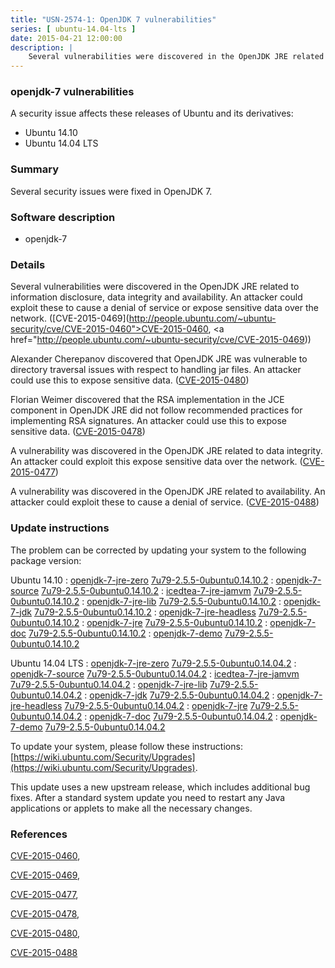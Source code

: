 ```yaml
---
title: "USN-2574-1: OpenJDK 7 vulnerabilities"
series: [ ubuntu-14.04-lts ]
date: 2015-04-21 12:00:00
description: |
    Several vulnerabilities were discovered in the OpenJDK JRE related to information disclosure, data integrity and availability. An attacker could exploit these to cause a denial of service or expose sensitive data over the network. ([CVE-2015-0469](http://people.ubuntu.com/~ubuntu-security/cve/CVE-2015-0460">CVE-2015-0460</a>, <a href="http://people.ubuntu.com/~ubuntu-security/cve/CVE-2015-0469))
--- 
```

 
### openjdk-7 vulnerabilities

A security issue affects these releases of Ubuntu and its derivatives:

* Ubuntu 14.10
* Ubuntu 14.04 LTS

### Summary

Several security issues were fixed in OpenJDK 7. 

### Software description

* openjdk-7 

### Details

Several vulnerabilities were discovered in the OpenJDK JRE related to information disclosure, data integrity and availability. An attacker could exploit these to cause a denial of service or expose sensitive data over the network. ([CVE-2015-0469](http://people.ubuntu.com/~ubuntu-security/cve/CVE-2015-0460">CVE-2015-0460</a>, <a href="http://people.ubuntu.com/~ubuntu-security/cve/CVE-2015-0469))

Alexander Cherepanov discovered that OpenJDK JRE was vulnerable to directory traversal issues with respect to handling jar files. An attacker could use this to expose sensitive data. ([CVE-2015-0480](http://people.ubuntu.com/~ubuntu-security/cve/CVE-2015-0480))

Florian Weimer discovered that the RSA implementation in the JCE component in OpenJDK JRE did not follow recommended practices for implementing RSA signatures. An attacker could use this to expose sensitive data. ([CVE-2015-0478](http://people.ubuntu.com/~ubuntu-security/cve/CVE-2015-0478))

A vulnerability was discovered in the OpenJDK JRE related to data integrity. An attacker could exploit this expose sensitive data over the network. ([CVE-2015-0477](http://people.ubuntu.com/~ubuntu-security/cve/CVE-2015-0477))

A vulnerability was discovered in the OpenJDK JRE related to availability. An attacker could exploit these to cause a denial of service. ([CVE-2015-0488](http://people.ubuntu.com/~ubuntu-security/cve/CVE-2015-0488)) 

### Update instructions

The problem can be corrected by updating your system to the following package version:

Ubuntu 14.10
 : [openjdk-7-jre-zero](https://launchpad.net/ubuntu/+source/openjdk-7) <span> [7u79-2.5.5-0ubuntu0.14.10.2](https://launchpad.net/ubuntu/+source/openjdk-7/7u79-2.5.5-0ubuntu0.14.10.2) </span> 
 : [openjdk-7-source](https://launchpad.net/ubuntu/+source/openjdk-7) <span> [7u79-2.5.5-0ubuntu0.14.10.2](https://launchpad.net/ubuntu/+source/openjdk-7/7u79-2.5.5-0ubuntu0.14.10.2) </span> 
 : [icedtea-7-jre-jamvm](https://launchpad.net/ubuntu/+source/openjdk-7) <span> [7u79-2.5.5-0ubuntu0.14.10.2](https://launchpad.net/ubuntu/+source/openjdk-7/7u79-2.5.5-0ubuntu0.14.10.2) </span> 
 : [openjdk-7-jre-lib](https://launchpad.net/ubuntu/+source/openjdk-7) <span> [7u79-2.5.5-0ubuntu0.14.10.2](https://launchpad.net/ubuntu/+source/openjdk-7/7u79-2.5.5-0ubuntu0.14.10.2) </span> 
 : [openjdk-7-jdk](https://launchpad.net/ubuntu/+source/openjdk-7) <span> [7u79-2.5.5-0ubuntu0.14.10.2](https://launchpad.net/ubuntu/+source/openjdk-7/7u79-2.5.5-0ubuntu0.14.10.2) </span> 
 : [openjdk-7-jre-headless](https://launchpad.net/ubuntu/+source/openjdk-7) <span> [7u79-2.5.5-0ubuntu0.14.10.2](https://launchpad.net/ubuntu/+source/openjdk-7/7u79-2.5.5-0ubuntu0.14.10.2) </span> 
 : [openjdk-7-jre](https://launchpad.net/ubuntu/+source/openjdk-7) <span> [7u79-2.5.5-0ubuntu0.14.10.2](https://launchpad.net/ubuntu/+source/openjdk-7/7u79-2.5.5-0ubuntu0.14.10.2) </span> 
 : [openjdk-7-doc](https://launchpad.net/ubuntu/+source/openjdk-7) <span> [7u79-2.5.5-0ubuntu0.14.10.2](https://launchpad.net/ubuntu/+source/openjdk-7/7u79-2.5.5-0ubuntu0.14.10.2) </span> 
 : [openjdk-7-demo](https://launchpad.net/ubuntu/+source/openjdk-7) <span> [7u79-2.5.5-0ubuntu0.14.10.2](https://launchpad.net/ubuntu/+source/openjdk-7/7u79-2.5.5-0ubuntu0.14.10.2) </span> 

Ubuntu 14.04 LTS
 : [openjdk-7-jre-zero](https://launchpad.net/ubuntu/+source/openjdk-7) <span> [7u79-2.5.5-0ubuntu0.14.04.2](https://launchpad.net/ubuntu/+source/openjdk-7/7u79-2.5.5-0ubuntu0.14.04.2) </span> 
 : [openjdk-7-source](https://launchpad.net/ubuntu/+source/openjdk-7) <span> [7u79-2.5.5-0ubuntu0.14.04.2](https://launchpad.net/ubuntu/+source/openjdk-7/7u79-2.5.5-0ubuntu0.14.04.2) </span> 
 : [icedtea-7-jre-jamvm](https://launchpad.net/ubuntu/+source/openjdk-7) <span> [7u79-2.5.5-0ubuntu0.14.04.2](https://launchpad.net/ubuntu/+source/openjdk-7/7u79-2.5.5-0ubuntu0.14.04.2) </span> 
 : [openjdk-7-jre-lib](https://launchpad.net/ubuntu/+source/openjdk-7) <span> [7u79-2.5.5-0ubuntu0.14.04.2](https://launchpad.net/ubuntu/+source/openjdk-7/7u79-2.5.5-0ubuntu0.14.04.2) </span> 
 : [openjdk-7-jdk](https://launchpad.net/ubuntu/+source/openjdk-7) <span> [7u79-2.5.5-0ubuntu0.14.04.2](https://launchpad.net/ubuntu/+source/openjdk-7/7u79-2.5.5-0ubuntu0.14.04.2) </span> 
 : [openjdk-7-jre-headless](https://launchpad.net/ubuntu/+source/openjdk-7) <span> [7u79-2.5.5-0ubuntu0.14.04.2](https://launchpad.net/ubuntu/+source/openjdk-7/7u79-2.5.5-0ubuntu0.14.04.2) </span> 
 : [openjdk-7-jre](https://launchpad.net/ubuntu/+source/openjdk-7) <span> [7u79-2.5.5-0ubuntu0.14.04.2](https://launchpad.net/ubuntu/+source/openjdk-7/7u79-2.5.5-0ubuntu0.14.04.2) </span> 
 : [openjdk-7-doc](https://launchpad.net/ubuntu/+source/openjdk-7) <span> [7u79-2.5.5-0ubuntu0.14.04.2](https://launchpad.net/ubuntu/+source/openjdk-7/7u79-2.5.5-0ubuntu0.14.04.2) </span> 
 : [openjdk-7-demo](https://launchpad.net/ubuntu/+source/openjdk-7) <span> [7u79-2.5.5-0ubuntu0.14.04.2](https://launchpad.net/ubuntu/+source/openjdk-7/7u79-2.5.5-0ubuntu0.14.04.2) </span> 

To update your system, please follow these instructions: [https://wiki.ubuntu.com/Security/Upgrades](https://wiki.ubuntu.com/Security/Upgrades).

This update uses a new upstream release, which includes additional bug fixes. After a standard system update you need to restart any Java applications or applets to make all the necessary changes. 

### References

 [CVE-2015-0460](http://people.ubuntu.com/~ubuntu-security/cve/CVE-2015-0460), 

 [CVE-2015-0469](http://people.ubuntu.com/~ubuntu-security/cve/CVE-2015-0469), 

 [CVE-2015-0477](http://people.ubuntu.com/~ubuntu-security/cve/CVE-2015-0477), 

 [CVE-2015-0478](http://people.ubuntu.com/~ubuntu-security/cve/CVE-2015-0478), 

 [CVE-2015-0480](http://people.ubuntu.com/~ubuntu-security/cve/CVE-2015-0480), 

 [CVE-2015-0488](http://people.ubuntu.com/~ubuntu-security/cve/CVE-2015-0488)
 
